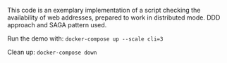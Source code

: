 This code is an exemplary implementation of a script checking the availability of web addresses, prepared to work in distributed mode. DDD approach and SAGA pattern used.

Run the demo with:
`docker-compose up --scale cli=3`

Clean up: `docker-compose down`